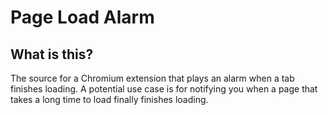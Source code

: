 # Page Load Alarm

## What is this?
The source for a Chromium extension that plays an alarm when a tab finishes loading.
A potential use case is for notifying you when a page that takes a long time to load finally finishes loading.

